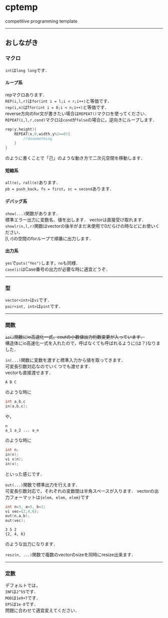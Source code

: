 # cptemp
competitive programming template

---

## おしながき  

### マクロ  
`int`は`long long`です．  

#### ループ系
repマクロあります．  
`REP(i,l,r)`は`for(int i = l;i < r;i++)`と等価です．  
`rep(i,n)`はf`for(int i = 0;i < n;i++)`と等価です．  
reverse方向のfor文が書きたい場合は`REPEAT()`マクロを使ってください．  
`REPEAT(i,l,r,cond)`マクロは`cond`が`false`の場合に，逆向きにループします．  
```cpp
rep(y,height){
    REPEAT(x,0,width,y%2==0){
        //dosomething
    }
}
```
のように書くことで「己」のような動き方で二次元空間を移動します．  

#### 短縮系
`all(e)`，`rall(e)`あります．  
`pb = push_back`，`fs = first`，`sc = second`あります．  

#### デバッグ系
`show(...)`関数があります．  
標準エラー出力に変数名、値を出します． vectorは直接受け取れます．  
`showlr(n,l,r)`関数はvectorの後半がまだ未使用で0だらけの時などにお使いください．  
[l, r)の空間のforループで順番に出力します．

#### 出力系
`yes`で`puts("Yes")`します，`no`も同様．  
`case(i)`はCase番号の出力が必要な時に適宜どうぞ．

---
### 型
`vector<int>`は`vi`です．  
`pair<int, int>`は`pint`です．  

---
### 関数
~~`io()`関数にio高速化一式，coutの小数値出力桁数変更が入っています．~~  
構造体にio高速化一式を入れたので，呼ばなくても呼ばれるように(は？)なりました．  

`in(...)`関数に変数を渡すと標準入力から値を取ってきます．  
可変長引数対応なのでいくつでも渡せます．  
vectorも直接渡せます．

```
A B C
```
のような時に
```cpp
int a,b,c
in(a,b,c);
```
や，
```
n
a_1 a_2 ... a_n
```
のような時に
```cpp
int n;
in(n);
vi v(n);
in(v);
```

といった感じです．

`out(...)`関数で標準出力を行えます．  
可変長引数対応で，それぞれの変数間は半角スペースが入ります．
vectorの出力フォーマットは`{elem, elem, elem}`です
```cpp
int n=3, a=5, b=2;
vi vec={2,4,6};
out(n,a,b);
out(vec);
```
```
3 5 2
{2, 4, 6}
```
のような出力になります．

`resz(n, ...)`関数で複数のvectorのsizeを同時にresize出来ます．  

---
### 定数
デフォルトでは，  
`INF`は`2^55`です．  
`MOD`は`1e9+7`です．  
`EPS`は`1e-8`です．  
問題に合わせて適宜変えてください．
